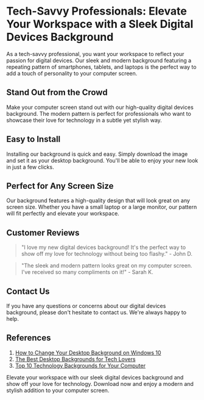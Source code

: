 <!--font:Cinzel-->

# Tech-Savvy Professionals: Elevate Your Workspace with a Sleek Digital Devices Background

As a tech-savvy professional, you want your workspace to reflect your passion for digital devices. Our sleek and modern background featuring a repeating pattern of smartphones, tablets, and laptops is the perfect way to add a touch of personality to your computer screen.

## Stand Out from the Crowd

Make your computer screen stand out with our high-quality digital devices background. The modern pattern is perfect for professionals who want to showcase their love for technology in a subtle yet stylish way.

## Easy to Install

Installing our background is quick and easy. Simply download the image and set it as your desktop background. You'll be able to enjoy your new look in just a few clicks.

## Perfect for Any Screen Size

Our background features a high-quality design that will look great on any screen size. Whether you have a small laptop or a large monitor, our pattern will fit perfectly and elevate your workspace.

## Customer Reviews

> "I love my new digital devices background! It's the perfect way to show off my love for technology without being too flashy." - John D.

> "The sleek and modern pattern looks great on my computer screen. I've received so many compliments on it!" - Sarah K.

## Contact Us

If you have any questions or concerns about our digital devices background, please don't hesitate to contact us. We're always happy to help.

## References

1. [How to Change Your Desktop Background on Windows 10](#)
2. [The Best Desktop Backgrounds for Tech Lovers](#)
3. [Top 10 Technology Backgrounds for Your Computer](#)

Elevate your workspace with our sleek digital devices background and show off your love for technology. Download now and enjoy a modern and stylish addition to your computer screen.

<!--

Write me content for website with wallpaper which alt text is:

"A wallpaper featuring a repeating pattern of sleek and modern digital devices, such as smartphones, tablets, and laptops."

The name/title of the page should not be 1:1 copy of the alt text but rather a real content of the website which is using this wallpaper.

- Use markdown format 
- Start with heading
- Heading should be short and concise
- The content should look like a real website 
- The website should not be about the wallpaper, wallpaper is just a related background
- Heading should be contain work "wallpaper" or "background"
- Include real sections like references, contact, user stories, etc. use things relevant to the page purpose.
- Feel free to use structure like headings, bullets, numbering, blockquotes, paragraphs, horizontal lines, etc.
- You can use formatting like bold or _italic_
- You can include UTF-8 emojis
- Links should be only #hash anchors (and you can refer to the document itself)
- Do not include images


---


# Digital Devices Wallpaper for Tech-Savvy Professionals

Are you a tech-savvy professional who wants to showcase your love for digital devices? Look no further than our sleek and modern wallpaper featuring a repeating pattern of smartphones, tablets, and laptops.

## Elevate Your Workspace

Our digital devices wallpaper is the perfect way to add a touch of personality to your workspace. Whether you work from home or in an office, this wallpaper will make your computer screen stand out and show off your love for technology.

## Easy to Install

Installing our wallpaper is quick and easy. Simply download the image and set it as your desktop background. You'll be able to enjoy your new look in just a few clicks.

## High-Quality Design

Our wallpaper features a high-quality design that will look great on any screen size. The sleek and modern pattern is perfect for professionals who want to show off their tech-savvy side.

## Customer Reviews

> "I love my new digital devices wallpaper! It adds a touch of personality to my workspace and shows off my love for technology." - John D.

> "The high-quality design looks great on my computer screen. I've received so many compliments on it!" - Sarah K.

## Contact Us

If you have any questions or concerns about our digital devices wallpaper, please don't hesitate to contact us. We're always happy to help.

## References

1. [How to Change Your Desktop Background on Windows 10](#)
2. [The Best Desktop Wallpapers for Tech Lovers](#)
3. [Top 10 Technology Wallpapers for Your Computer](#)

Elevate your workspace with our digital devices wallpaper and show off your love for technology. Download now and enjoy a sleek and modern background on your computer screen.


---


Heading should not include word "wallpaper". The website should not be about the wallpaper itself, wallpaper is just a related background, rewrite whole content.


---


# Tech-Savvy Professionals: Elevate Your Workspace with a Sleek Digital Devices Background

As a tech-savvy professional, you want your workspace to reflect your passion for digital devices. Our sleek and modern background featuring a repeating pattern of smartphones, tablets, and laptops is the perfect way to add a touch of personality to your computer screen.

## Stand Out from the Crowd

Make your computer screen stand out with our high-quality digital devices background. The modern pattern is perfect for professionals who want to showcase their love for technology in a subtle yet stylish way.

## Easy to Install

Installing our background is quick and easy. Simply download the image and set it as your desktop background. You'll be able to enjoy your new look in just a few clicks.

## Perfect for Any Screen Size

Our background features a high-quality design that will look great on any screen size. Whether you have a small laptop or a large monitor, our pattern will fit perfectly and elevate your workspace.

## Customer Reviews

> "I love my new digital devices background! It's the perfect way to show off my love for technology without being too flashy." - John D.

> "The sleek and modern pattern looks great on my computer screen. I've received so many compliments on it!" - Sarah K.

## Contact Us

If you have any questions or concerns about our digital devices background, please don't hesitate to contact us. We're always happy to help.

## References

1. [How to Change Your Desktop Background on Windows 10](#)
2. [The Best Desktop Backgrounds for Tech Lovers](#)
3. [Top 10 Technology Backgrounds for Your Computer](#)

Elevate your workspace with our sleek digital devices background and show off your love for technology. Download now and enjoy a modern and stylish addition to your computer screen.

-->
